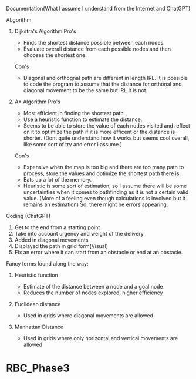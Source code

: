 Documentation(What I assume I understand from the Internet and ChatGPT)

ALgorithm
1) Dijkstra's Algorithm
    Pro's
    - Finds the shortest distance possible between each nodes.
    - Evaluate overall distance from each possible nodes and then chooses the shortest one.

    Con's
    - Diagonal and orthognal path are different in length IRL. It is possible to code the program to assume that the distance for orthonal and diagonal movement to be the same but IRL it is not. 

2) A* Algorithm
    Pro's 
    - Most efficient in finding the shortest path.
    - Use a heuristic function to estimate the distance.
    - Seems to be able to store the value of each nodes visited and reflect on it to optimize the path if it is more efficent or the distance is shorter. (Dont quite understand how it works but seems cool overall, like some sort of try and error i assume.)

    Con's 
    - Expensive when the map is too big and there are too many path to process, store the values and optimize the shortest path there is.
    - Eats up a lot of the memory.
    - Heuristic is some sort of estimation, so I assume there will be some uncertainties when it comes to pathfinding as it is not a certain valid value. (More of a feeling even though calculations is involved but it remains an estimation) So, there might be errors appearing.

Coding (ChatGPT)
1) Get to the end from a starting point
2) Take into account urgency and weight of the delivery
3) Added in diagonal movements
4) Displayed the path in grid form(Visual)
5) Fix an error where it can start from an obstacle or end at an obstacle.



Fancy terms found along the way:
1) Heuristic function
    - Estimate of the distance between a node and a goal node
    - Reduces the number of nodes explored, higher efficiency

2) Euclidean distance
    - Used in grids where diagonal movements are allowed

3) Manhattan Distance
    - Used in grids where only horizontal and vertical movements are allowed
  
# RBC_Phase3
